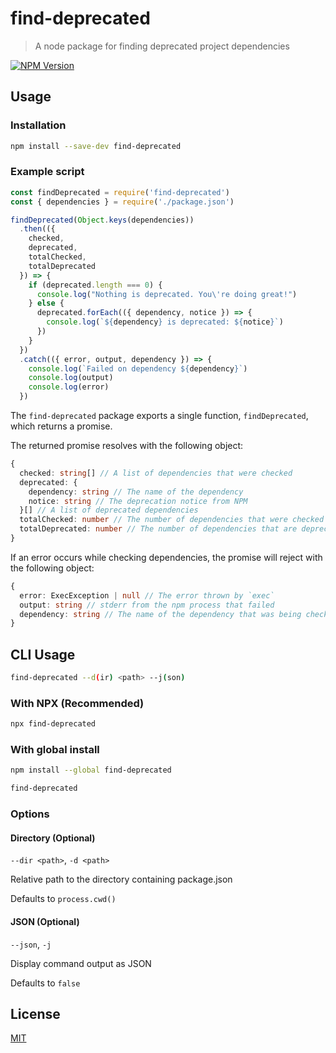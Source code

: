 # find-deprecated

> A node package for finding deprecated project dependencies

[![NPM Version](https://img.shields.io/npm/v/find-deprecated.svg)](https://npmjs.org/package/find-deprecated)

## Usage

### Installation

```bash
npm install --save-dev find-deprecated
```

### Example script

```js
const findDeprecated = require('find-deprecated')
const { dependencies } = require('./package.json')

findDeprecated(Object.keys(dependencies))
  .then(({
    checked,
    deprecated,
    totalChecked,
    totalDeprecated
  }) => {
    if (deprecated.length === 0) {
      console.log("Nothing is deprecated. You\'re doing great!")
    } else {
      deprecated.forEach(({ dependency, notice }) => {
        console.log(`${dependency} is deprecated: ${notice}`)
      })
    }
  })
  .catch(({ error, output, dependency }) => {
    console.log(`Failed on dependency ${dependency}`)
    console.log(output)
    console.log(error)
  })
```

The `find-deprecated` package exports a single function, `findDeprecated`, which returns a promise.

The returned promise resolves with the following object:

```ts
{
  checked: string[] // A list of dependencies that were checked
  deprecated: {
    dependency: string // The name of the dependency
    notice: string // The deprecation notice from NPM
  }[] // A list of deprecated dependencies
  totalChecked: number // The number of dependencies that were checked
  totalDeprecated: number // The number of dependencies that are deprecated
}
```

If an error occurs while checking dependencies, the promise will reject with the following object:

```ts
{
  error: ExecException | null // The error thrown by `exec`
  output: string // stderr from the npm process that failed
  dependency: string // The name of the dependency that was being checked
}
```

## CLI Usage

```bash
find-deprecated --d(ir) <path> --j(son)
```

### With NPX (Recommended)

```bash
npx find-deprecated
```

### With global install

```bash
npm install --global find-deprecated

find-deprecated
```

### Options

#### Directory (Optional)

`--dir <path>`, `-d <path>`

Relative path to the directory containing package.json

Defaults to `process.cwd()`

#### JSON (Optional)

`--json`, `-j`

Display command output as JSON

Defaults to `false`

## License

[MIT](License.md)
